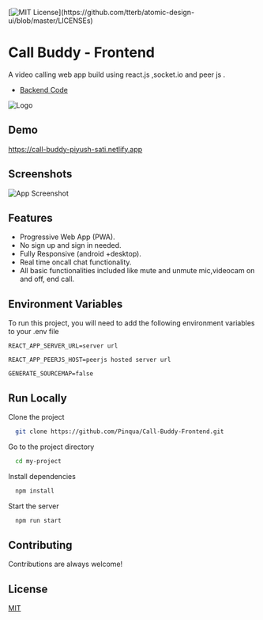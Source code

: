 [![MIT License](https://img.shields.io/apm/l/atomic-design-ui.svg?)](https://github.com/tterb/atomic-design-ui/blob/master/LICENSEs)

# Call Buddy - Frontend

A video calling web app build using react.js ,socket.io and peer js .



 - [Backend Code](https://github.com/Pinqua/Call-Buddy-Backend)
 
![Logo](https://call-buddy-piyush-sati.netlify.app/static/media/logo.1b0797ca.png)

    
## Demo

https://call-buddy-piyush-sati.netlify.app

  
## Screenshots

![App Screenshot](https://i.ibb.co/qR2wSmn/call-buddy.gif)

  
## Features

- Progressive Web App (PWA).
- No sign up and sign in needed.
- Fully Responsive (android +desktop).
- Real time oncall chat functionality.
- All basic functionalities included like mute and unmute mic,videocam on and off, end call.


## Environment Variables

To run this project, you will need to add the following environment variables to your .env file



`REACT_APP_SERVER_URL=server url`

`REACT_APP_PEERJS_HOST=peerjs hosted server url`

`GENERATE_SOURCEMAP=false`



## Run Locally

Clone the project

```bash
  git clone https://github.com/Pinqua/Call-Buddy-Frontend.git
```

Go to the project directory

```bash
  cd my-project
```

Install dependencies

```bash
  npm install
```

Start the server

```bash
  npm run start
```

  
## Contributing

Contributions are always welcome!
 
## License

[MIT](https://choosealicense.com/licenses/mit/)

  
